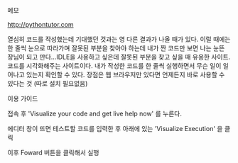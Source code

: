 메모


http://pythontutor.com


열심히 코드를 작성했는데 기대했던 것과는 영 다른 결과가 나올 때가 있다.
이럴 때에는 한 줄씩 눈으로 따라가며 잘못된 부분을 찾아야 하는데 내가 짠 코드만
보면 나는 눈뜬 장님이 되고 만다...IDLE을 사용하고 싶은데 잘못된 부분을 찾고 싶을 때 유용한 사이트. 코드를 시각화해주는 사이트이다. 
내가 작성한 코드를 한 줄씩 실행하면서 무슨 일이 일어나고 있는지 확인할 수 있다.
장점은 웹 브라우저만 있다면 언제든지 바로 사용할 수 있다는 것 (따로 설치 필요없음)

이용 가이드

접속 후 'Visualize your code and get live help now' 를 누른다.

에디터 창이 뜨면 테스트할 코드를 입력한 후 아래에 있는 'Visualize Execution' 을 클릭

이후 Foward 버튼을 클릭해서 실행




